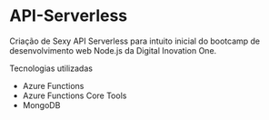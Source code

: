 # API-Serverless
Criação de Sexy API Serverless para intuito inicial do bootcamp de desenvolvimento web Node.js da Digital Inovation One.

Tecnologias utilizadas
- Azure Functions
- Azure Functions Core Tools
- MongoDB
